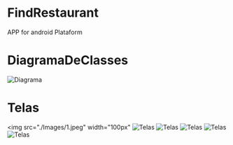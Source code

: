 # FindRestaurant
APP for android Plataform

# DiagramaDeClasses
![Diagrama](https://github.com/Cesargardellim/FindRestaurant/tree/master/Images/DiagramadeClasses.jpeg)

# Telas
<img src="./Images/1.jpeg" width="100px"
![Telas](https://github.com/Cesargardellim/FindRestaurant/tree/master/Images/1.jpeg)
![Telas](https://github.com/Cesargardellim/FindRestaurant/tree/master/Images/2.jpeg)
![Telas](https://github.com/Cesargardellim/FindRestaurant/tree/master/Images/3.jpeg)
![Telas](https://github.com/Cesargardellim/FindRestaurant/tree/master/Images/Maps.jpeg)
![Telas](https://github.com/Cesargardellim/FindRestaurant/tree/master/Images/Navigation.jpeg)
